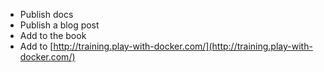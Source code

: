 * Publish docs
* Publish a blog post
* Add to the book
* Add to [http://training.play-with-docker.com/](http://training.play-with-docker.com/)

